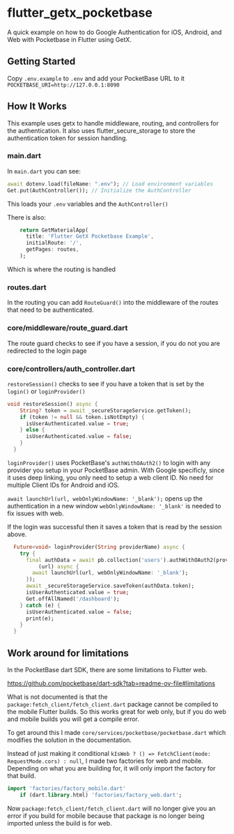 # flutter_getx_pocketbase

A quick example on how to do Google Authentication for iOS, Android, and Web with Pocketbase in Flutter using GetX.

## Getting Started

Copy `.env.example` to `.env` and add your PocketBase URL to it
`POCKETBASE_URI=http://127.0.0.1:8090`

## How It Works

This example uses getx to handle middleware, routing, and controllers for the authentication.
It also uses flutter_secure_storage to store the authentication token for session handling.

### main.dart

In `main.dart` you can see:

```dart
await dotenv.load(fileName: ".env"); // Load environment variables
Get.put(AuthController()); // Initialize the AuthController
```

This loads your `.env` variables and the `AuthController()`

There is also:

```dart
    return GetMaterialApp(
      title: 'Flutter GetX Pocketbase Example',
      initialRoute: '/',
      getPages: routes,
    );
```

Which is where the routing is handled

### routes.dart

In the routing you can add `RouteGuard()` into the middleware of the routes that need to be authenticated.

### core/middleware/route_guard.dart

The route guard checks to see if you have a session, if you do not you are redirected to the login page

### core/controllers/auth_controller.dart

`restoreSession()` checks to see if you have a token that is set by the `login()` or `loginProvider()`

```dart
void restoreSession() async {
    String? token = await _secureStorageService.getToken();
    if (token != null && token.isNotEmpty) {
      isUserAuthenticated.value = true;
    } else {
      isUserAuthenticated.value = false;
    }
  }
```

`loginProvider()` uses PocketBase's `authWithOAuth2()` to login with any provider you setup in your PocketBase admin. With Google specificly, since it uses deep linking, you only need to setup a web client ID. No need for multiple Client IDs for Android and iOS.

`await launchUrl(url, webOnlyWindowName: '_blank');` opens up the authentication in a new window `webOnlyWindowName: '_blank'` is needed to fix issues with web.

If the login was successful then it saves a token that is read by the session above.

```dart
  Future<void> loginProvider(String providerName) async {
    try {
      final authData = await pb.collection('users').authWithOAuth2(providerName,
          (url) async {
        await launchUrl(url, webOnlyWindowName: '_blank');
      });
      await _secureStorageService.saveToken(authData.token);
      isUserAuthenticated.value = true;
      Get.offAllNamed('/dashboard');
    } catch (e) {
      isUserAuthenticated.value = false;
      print(e);
    }
  }
```

## Work around for limitations

In the PocketBase dart SDK, there are some limitations to Flutter web.

https://github.com/pocketbase/dart-sdk?tab=readme-ov-file#limitations

What is not documented is that the `package:fetch_client/fetch_client.dart` package cannot be compiled to the mobile Flutter builds. So this works great for web only, but if you do web and mobile builds you will get a compile error.

To get around this I made `core/services/pocketbase/pocketbase.dart` which modifies the solution in the documentation.

Instead of just making it conditional `kIsWeb ? () => FetchClient(mode: RequestMode.cors) : null`, I made two factories for web and mobile. Depending on what you are building for, it will only import the factory for that build.

```dart
import 'factories/factory_mobile.dart'
    if (dart.library.html) 'factories/factory_web.dart';
```

Now `package:fetch_client/fetch_client.dart` will no longer give you an error if you build for mobile because that package is no longer being imported unless the build is for web.
